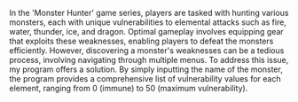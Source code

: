 In the 'Monster Hunter' game series, players are tasked with hunting various monsters, each with unique vulnerabilities to elemental attacks such as fire, water, thunder, ice, and dragon. Optimal gameplay involves equipping gear that exploits these weaknesses, enabling players to defeat the monsters efficiently. However, discovering a monster's weaknesses can be a tedious process, involving navigating through multiple menus. To address this issue, my program offers a solution. By simply inputting the name of the monster, the program provides a comprehensive list of vulnerability values for each element, ranging from 0 (immune) to 50 (maximum vulnerability).
